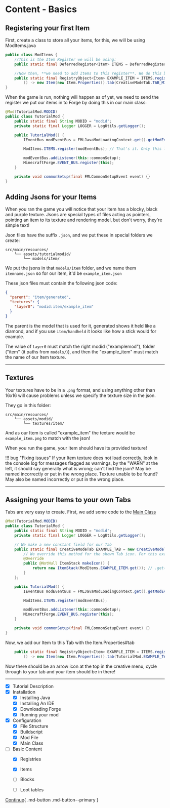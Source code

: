 # Content - Basics
## Registering your first Item

First, create a class to store all your items, for this, we will be using ModItems.java

```java
public class ModItems {
    //This is the Item Register we will be using:
    public static final DeferredRegister<Item> ITEMS = DeferredRegister.create(ForgeRegistries.ITEMS, TutorialMod.MODID);

    //Now then, **we need to add Items to this register**. We do this by making a RegistryObject that fits the requirements of the register we put it into:
    public static final RegistryObject<Item> EXAMPLE_ITEM = ITEMS.register("example_item",
        () -> new Item(new Item.Properties().tab(CreativeModeTab.TAB_MISC)));
}
```

When the game is run, nothing will happen as of yet, we need to send the register we put our items in to Forge by doing this in our main class:
```java
@Mod(TutorialMod.MODID)
public class TutorialMod {
    public static final String MODID = "modid";
    private static final Logger LOGGER = LogUtils.getLogger();

    public TutorialMod() {
        IEventBus modEventBus = FMLJavaModLoadingContext.get().getModEventBus();

        ModItems.ITEMS.register(modEventBus); // That's it. Only this line is added here. Quite simple, yes?

        modEventBus.addListener(this::commonSetup);
        MinecraftForge.EVENT_BUS.register(this);
    }

    private void commonSetup(final FMLCommonSetupEvent event) {}
}
```

## Adding Jsons for your Items

When you ran the game you will notice that your item has a blocky, black and purple texture. Jsons are special types of files acting as pointers, pointing an item to its texture and rendering model, but don't worry, they're simple text!

Json files have the suffix `.json`, and we put these in special folders we create:
```
src/main/resources/
    └── assets/tutorialmodid/
        └── models/item/
```

We put the jsons in that `models/item` folder, and we name them `itemname.json` so for our item, it'd be `example_item.json`

These json files must contain the following json code:
```json
{
  "parent": "item/generated",
  "textures": {
    "layer0": "modid:item/example_item"
  }
}
```

The parent is the model that is used for it, generated shows it held like a diamond, and if you use `item/handheld` it looks like how a stick would for example.

The value of `layer0` must match the right modid ("examplemod"), folder ("item" (it paths from `models/`)), and then the "example_item" must match the name of our Item texture.

---

## Textures

Your textures have to be in a `.png` format, and using anything other than 16x16 will cause problems unless we specify the texture size in the json.

They go in this folder:
```
src/main/resources/
    └── assets/modid/
        └── textures/item/
```

And as our Item is called "example_item" the texture would be `example_item.png` to match with the json!

When you run the game, your Item should have its provided texture!

!!! bug "Fixing issues"
    If your Item texture does not load correctly, look in the console log for messages flagged as warnings, by the "WARN" at the left, it should say generally what is wrong; can't find the json? May be named incorrectly or put in the wrong place. Texture unable to be found? May also be named incorrectly or put in the wrong place.

---

## Assigning your Items to your own Tabs

Tabs are very easy to create. First, we add some code to the [Main Class](../setup/configuration/main-class.md)

```java
@Mod(TutorialMod.MODID)
public class TutorialMod {
    public static final String MODID = "modid";
    private static final Logger LOGGER = LogUtils.getLogger();

    // We make a new constant field for our Tab
    public static final CreativeModeTab EXAMPLE_TAB = new CreativeModeTab("tutorialtab") {
        // We override this method for the shown Tab icon. For this example, we are using our item. You can also use vanilla ones.
        @Override
        public @NotNull ItemStack makeIcon() {
            return new ItemStack(ModItems.EXAMPLE_ITEM.get()); // .get() is only for Registry Objects (modded only)
        }
    };

    public TutorialMod() {
        IEventBus modEventBus = FMLJavaModLoadingContext.get().getModEventBus();

        ModItems.ITEMS.register(modEventBus);

        modEventBus.addListener(this::commonSetup);
        MinecraftForge.EVENT_BUS.register(this);
    }

    private void commonSetup(final FMLCommonSetupEvent event) {}
}
```

Now, we add our Item to this Tab with the Item.Properties#tab
```java
    public static final RegistryObject<Item> EXAMPLE_ITEM = ITEMS.register("example_item",
        () -> new Item(new Item.Properties().tab(TutorialMod.EXAMPLE_TAB)));
```

Now there should be an arrow icon at the top in the creative menu, cycle through to your tab and your item should be in there!

---

- [x] Tutorial Description
- [x] Installation
    * [x] Installing Java
    * [x] Installing An IDE
    * [x] Downloading Forge
    * [x] Running your mod
- [x] Configuration
    * [x] File Structure
    * [x] Buildscript
    * [x] Mod File
    * [x] Main Class
- [ ] Basic Content
    * [x] Registries
    * [x] Items
    * [ ] Blocks
    * [ ] Loot tables


[Continue](blocks.md){ .md-button .md-button--primary }